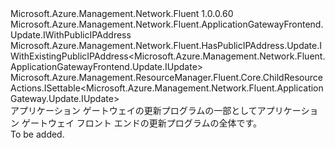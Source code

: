 <Type Name="IUpdate" FullName="Microsoft.Azure.Management.Network.Fluent.ApplicationGatewayFrontend.Update.IUpdate">
  <TypeSignature Language="C#" Value="public interface IUpdate : Microsoft.Azure.Management.Network.Fluent.ApplicationGatewayFrontend.Update.IWithPublicIPAddress, Microsoft.Azure.Management.Network.Fluent.HasPublicIPAddress.Update.IWithExistingPublicIPAddress&lt;Microsoft.Azure.Management.Network.Fluent.ApplicationGatewayFrontend.Update.IUpdate&gt;, Microsoft.Azure.Management.ResourceManager.Fluent.Core.ChildResourceActions.ISettable&lt;Microsoft.Azure.Management.Network.Fluent.ApplicationGateway.Update.IUpdate&gt;" />
  <TypeSignature Language="ILAsm" Value=".class public interface auto ansi abstract IUpdate implements class Microsoft.Azure.Management.Network.Fluent.ApplicationGatewayFrontend.Update.IWithPublicIPAddress, class Microsoft.Azure.Management.Network.Fluent.HasPublicIPAddress.Update.IWithExistingPublicIPAddress`1&lt;class Microsoft.Azure.Management.Network.Fluent.ApplicationGatewayFrontend.Update.IUpdate&gt;, class Microsoft.Azure.Management.ResourceManager.Fluent.Core.ChildResourceActions.ISettable`1&lt;class Microsoft.Azure.Management.Network.Fluent.ApplicationGateway.Update.IUpdate&gt;" />
  <TypeSignature Language="DocId" Value="T:Microsoft.Azure.Management.Network.Fluent.ApplicationGatewayFrontend.Update.IUpdate" />
  <TypeSignature Language="VB.NET" Value="Public Interface IUpdate&#xA;Implements ISettable(Of IUpdate), IWithExistingPublicIPAddress(Of IUpdate), IWithPublicIPAddress" />
  <TypeSignature Language="F#" Value="type IUpdate = interface&#xA;    interface ISettable&lt;IUpdate&gt;&#xA;    interface IWithPublicIPAddress&#xA;    interface IWithExistingPublicIPAddress&lt;IUpdate&gt;" />
  <AssemblyInfo>
    <AssemblyName>Microsoft.Azure.Management.Network.Fluent</AssemblyName>
    <AssemblyVersion>1.0.0.60</AssemblyVersion>
  </AssemblyInfo>
  <Interfaces>
    <Interface>
      <InterfaceName>Microsoft.Azure.Management.Network.Fluent.ApplicationGatewayFrontend.Update.IWithPublicIPAddress</InterfaceName>
    </Interface>
    <Interface>
      <InterfaceName>Microsoft.Azure.Management.Network.Fluent.HasPublicIPAddress.Update.IWithExistingPublicIPAddress&lt;Microsoft.Azure.Management.Network.Fluent.ApplicationGatewayFrontend.Update.IUpdate&gt;</InterfaceName>
    </Interface>
    <Interface>
      <InterfaceName>Microsoft.Azure.Management.ResourceManager.Fluent.Core.ChildResourceActions.ISettable&lt;Microsoft.Azure.Management.Network.Fluent.ApplicationGateway.Update.IUpdate&gt;</InterfaceName>
    </Interface>
  </Interfaces>
  <Docs>
    <summary>
            アプリケーション ゲートウェイの更新プログラムの一部としてアプリケーション ゲートウェイ フロント エンドの更新プログラムの全体です。
            </summary>
    <remarks>To be added.</remarks>
  </Docs>
  <Members />
</Type>